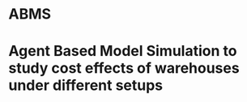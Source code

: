# ABMS

<h1> Agent Based Model Simulation to study cost effects of warehouses under different setups </h1>
